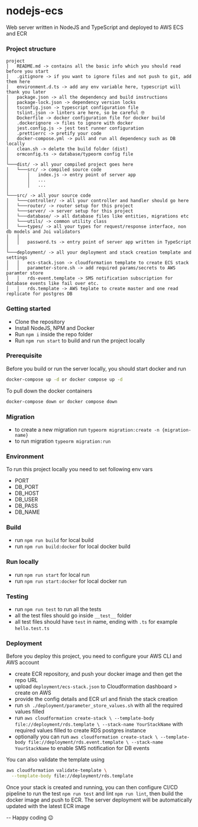 # nodejs-ecs
Web server written in NodeJS and TypeScript and deployed to AWS ECS and ECR

### Project structure
```
project
│   README.md -> contains all the basic info which you should read before you start
│   .gitignore -> if you want to ignore files and not push to git, add them here
│   environment.d.ts -> add any env variable here, typescript will thank you later
│   package.json -> all the dependency and build instructions
│   package-lock.json -> dependency version locks   
│   tsconfig.json -> typescript configuration file
│   tslint.json -> linters are here, so be careful 🤓
│   Dockerfile -> docker configuration file for docker build
│   .dockerignore -> files to ignore with docker
│   jest.config.js -> jest test runner configuration
│   .prettierrc -> pretify your code
│   docker-compose.yml -> pull and run all dependency such as DB locally
│   clean.sh -> delete the build folder (dist)
│   ormconfig.ts -> database/typeorm config file
│
└───dist/ -> all your compiled project goes here
│   └───src/ -> compiled source code
│       │   index.js -> entry point of server app
│       │   ...
│       │   ...
│   
└───src/ -> all your source code
│   └───controller/ -> all your controller and handler should go here
│   └───router/ -> router setup for this project
│   └───server/ -> server setup for this project
│   └───database/ -> all database files like entities, migrations etc
│   └───utils/ -> common utility class
│   └───types/ -> all your types for request/response interface, non db models and Joi validators
│   │
│   │   password.ts -> entry point of server app written in TypeScript
│   
└───deployment/ -> all your deployment and stack creation template and settings
│   │   ecs-stack.json -> cloudformation template to create ECS stack
│   │   parameter-store.sh -> add required params/secrets to AWS paramter store
│   │   rds-event.template -> SMS notification subscription for database events like fail over etc.
│   │   rds.template -> AWS teplate to create master and one read replicate for postgres DB
```

### Getting started
- Clone the repository
- Install NodeJS, NPM and Docker
- Run `npm i` inside the repo folder
- Run `npm run start` to build and run the project locally

### Prerequisite
Before you build or run the server locally, you should start docker and run
```bash
docker-compose up -d or docker compose up -d
```
To pull down the docker containers
```bash
docker-compose down or docker compose down
```

### Migration
- to create a new migration run `typeorm migration:create -n {migration-name}`
- to run migration `typeorm migration:run`

### Environment
To run this project locally you need to set following env vars
- PORT
- DB_PORT
- DB_HOST
- DB_USER
- DB_PASS
- DB_NAME

### Build
- run `npm run build` for local build
- run `npm run build:docker` for local docker build

### Run locally
- run `npm run start` for local run
- run `npm run start:docker` for local docker run


### Testing
- run `npm run test` to run all the tests
- all the test files should go inside `__test__` folder
- all test files should have `test` in name, ending with `.ts` for example `hello.test.ts`

### Deployment
Before you deploy this project, you need to configure your AWS CLI and AWS account
- create ECR repository, and push your docker image and then get the repo URL
- upload `deployment/ecs-stack.json` to Cloudformation dashboard > create on AWS
- provide the config details and ECR url and finish the stack creation
- run `sh ./deployment/parameter_store_values.sh` with all the required values filled
- run ```aws cloudformation create-stack \
  --template-body file://deployment/rds.template \
  --stack-name YourStackName``` with required values filled to create RDS postgres instance
- optionally you can run ```aws cloudformation create-stack \
  --template-body file://deployment/rds.event.template \
  --stack-name YourStackName``` to enable SMS notification for DB events
  
You can also validate the template using
```bash
aws cloudformation validate-template \
  --template-body file://deployment/rds.template
```

Once your stack is created and running, you can then configure CI/CD pipeline to run the
test `npm run test` and lint `npm run lint`, then build the docker image and push to ECR. The server deployment
will be automatically updated with the latest ECR image

-- Happy coding  😉

